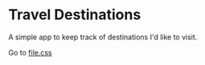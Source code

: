 # Travel Destinations

A simple app to keep track of destinations I'd like to visit.

Go to [file.css](https://github.com/AkhilYamala/my-plan/blob/master/app.css)